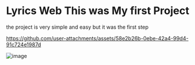 # Lyrics Web This was My first Project 
the project is very simple and easy but it was the first step 



https://github.com/user-attachments/assets/58e2b26b-0ebe-42a4-99d4-91c724e1987d



![image](https://github.com/user-attachments/assets/b73a1935-e1cd-48d0-909d-51f665a1ac44)

